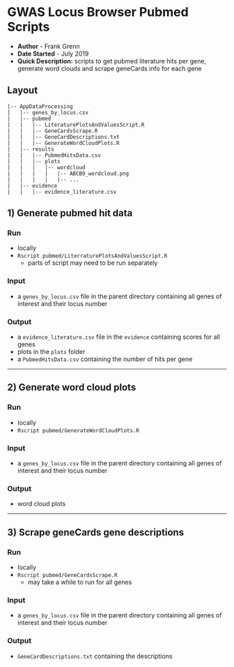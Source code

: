 # GWAS Locus Browser Pubmed Scripts
- **Author** - Frank Grenn
- **Date Started** - July 2019
- **Quick Description:** scripts to get pubmed literature hits per gene, generate word clouds and scrape geneCards info for each gene

## Layout
```
|-- AppDataProcessing
|   |-- genes_by_locus.csv
|   |-- pubmed
|   |   |-- LiteraturePlotsAndValuesScript.R
|   |   |-- GeneCardsScrape.R
|   |   |-- GeneCardDescriptions.txt
|   |   |-- GenerateWordCloudPlots.R
|   |-- results
|   |   |-- PubmedHitsData.csv
|   |   |-- plots
|   |   |   |-- wordcloud
|   |   |   |   |-- ABCB9_wordcloud.png
|   |   |   |   |-- ...
|   |-- evidence
|   |   |-- evidence_literature.csv
```

## 1) Generate pubmed hit data

### Run
* locally
* `Rscript pubmed/LiterraturePlotsAndValuesScript.R`
   * parts of script may need to be run separately 

### Input
* a `genes_by_locus.csv` file in the parent directory containing all genes of interest and their locus number

### Output
* a `evidence_literature.csv` file in the `evidence` containing scores for all genes
* plots in the `plots` folder
* a `PubmedHitsData.csv` containing the number of hits per gene

---

## 2) Generate word cloud plots

### Run
* locally
* `Rscript pubmed/GenerateWordCloudPlots.R`

### Input
* a `genes_by_locus.csv` file in the parent directory containing all genes of interest and their locus number

### Output
* word cloud plots

---

## 3) Scrape geneCards gene descriptions

### Run
* locally
* `Rscript pubmed/GeneCardsScrape.R`
   * may take a while to run for all genes

### Input
* a `genes_by_locus.csv` file in the parent directory containing all genes of interest and their locus number

### Output
* `GeneCardDescriptions.txt` containing the descriptions


